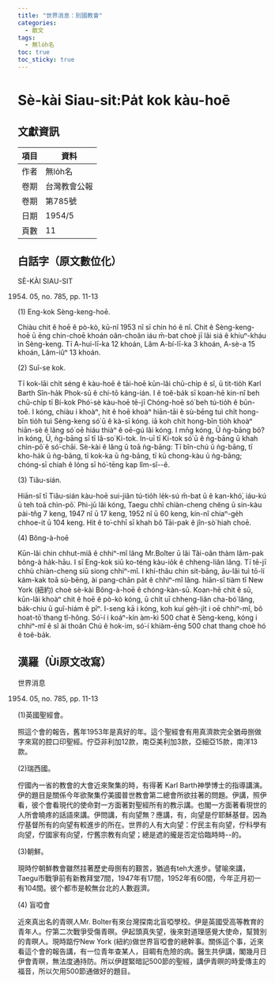 ```yaml
---
title: "世界消息：別國教會"
categories:
  - 散文
tags:
  - 無lo̍h名
toc: true
toc_sticky: true
---
```


# Sè-kài Siau-sit:Pa̍t kok kàu-hoē

## 文獻資訊

| 項目 | 資料 |
|---|---|
| 作者 | 無lo̍h名 |
| 卷期 | 台灣教會公報 |
| 卷期 | 第785號 |
| 日期 | 1954/5 |
| 頁數 | 11 |

## 白話字（原文數位化）

SÈ-KÀI SIAU-SIT

1954. 05, no. 785, pp. 11-13

(1) Eng-kok Sèng-keng-hoē.

Chiàu chit ê hoē ê pò-kò, kū-nî 1953 nî sī chin hó ê nî. Chit ê Sèng-keng-hoē ū ēng chin-choē khoán oân-choân iáu m̄-bat choè jī lâi siá ê khiuⁿ-kháu ìn Sèng-keng. Tī A-hui-lī-ka 12 khoán, Lâm A-bí-lī-ka 3 khoán, A-sè-a 15 khoán, Lâm-iûⁿ 13 khoán.

(2) Suī-se kok.

Tī kok-lāi chi̍t séng ê kàu-hoē ê tāi-hoē kūn-lâi chū-chi̍p ê sî, ū tit-tio̍h Karl Barth Sîn-ha̍k Phok-sū ê chí-tō káng-ián. I ê toê-ba̍k sī koan-hē kin-nî beh chū-chi̍p tī Bí-kok Phó͘-sè kàu-hoē tē-jī Chóng-hoē só͘ beh tú-tio̍h ê būn-toê. I kóng, chiàu i khoàⁿ, hit ê hoē khoàⁿ hiān-tāi ê sù-bēng tuì chi̍t hong-bīn tio̍h tuì Sèng-keng só͘ ū ê kà-sī kóng. iā koh chi̍t hong-bīn tio̍h khoàⁿ hiān-sè ê lâng só͘ oē hiáu thiàⁿ ê oē-gú lâi kóng. I mn̄g kóng, Ū ǹg-bāng bô? ìn kóng, Ū, ǹg-bāng sī tī Iâ-so͘ Ki-tok. In-uī tī Ki-tok só͘ ū ê ǹg-bāng ū khah chìn-pō͘ ê só͘-chāi. Sè-kài ê lâng ū toā ǹg-bāng: Tī bîn-chú ū ǹg-bāng, tī kho-ha̍k ū ǹg-bāng, tī kok-ka ū ǹg-bāng, tī kū chong-kàu ū ǹg-bāng; chóng-sī chiah ê lóng sī hó͘-tēng kap lîm-sî--ê.

(3) Tiâu-sián.

Hiān-sî tī Tiâu-sián kàu-hoē sui-jiân tú-tio̍h le̍k-sú m̄-bat ū ê kan-khó͘, iáu-kú ū teh toā chìn-pō͘. Phì-jū lâi kóng, Taegu chhī chiàn-cheng chêng ū sin-kàu pài-tn̂g 7 keng, 1947 nî ū 17 keng, 1952 nî ū 60 keng, kin-nî chiaⁿ-ge̍h chhoe-it ū 104 keng. Hit ê to͘-chhī sī khah bô Tāi-pak ê jîn-sò͘ hiah choē.

(4) Bông-à-hoē

Kūn-lâi chin chhut-miâ ê chhiⁿ-mî lâng Mr.Bo͘lter ū lâi Tâi-oân thàm lâm-pak bông-à ha̍k-hāu. I sī Eng-kok siū ko-téng kàu-io̍k ê chheng-liân lâng. Tī tē-jī chhù chiàn-cheng siū siong chhiⁿ-mî. I khí-thâu chin sit-bāng, āu-lâi tuì tō-lí kám-kak toā sù-bēng, ài pang-chān pa̍t ê chhiⁿ-mî lâng. hiān-sî tiàm tī New York (紐約) choè sè-kài Bông-à-hoē ê chóng-kàn-sū. Koan-hē chit ê sū, kūn-lâi khoàⁿ chit ê hoē ê pò-kò kóng, ū chi̍t uī chheng-liân cha-bó͘ lâng, ba̍k-chiu ū guî-hiám ê pīⁿ. I-seng kā i kóng, koh kuí ge̍h-ji̍t i oē chhiⁿ-mî, bô hoat-tō͘ thang tî-hông. Só͘-í i koáⁿ-kín àm-kì 500 chat ê Sèng-keng, kóng i chhiⁿ-mî ê sî ài thoân Chú ê hok-im, só͘-í khiàm-ēng 500 chat thang choè hó ê toê-ba̍k.

## 漢羅（Ùi原文改寫）

世界消息

1954. 05, no. 785, pp. 11-13

(1)英國聖經會。

照這个會的報告，舊年1953年是真好的年。這个聖經會有用真濟款完全猶毋捌做字來寫的腔口印聖經。佇亞非利加12款，南亞美利加3款，亞細亞15款，南洋13款。

(2)瑞西國。

佇國內一省的教會的大會近來聚集的時，有得著 Karl Barth神學博士的指導講演。伊的題目是關係今年欲聚集佇美國普世教會第二總會所欲拄著的問題。伊講，照伊看，彼个會看現代的使命對一方面著對聖經所有的教示講。也閣一方面著看現世的人所會曉疼的話語來講。伊問講，有向望無？應講，有，向望是佇耶穌基督。因為佇基督所有的向望有較進步的所在。世界的人有大向望：佇民主有向望，佇科學有向望，佇國家有向望，佇舊宗教有向望；總是遮的攏是否定佮臨時時--的。

(3)朝鮮。

現時佇朝鮮教會雖然拄著歷史毋捌有的艱苦，猶過有teh大進步。譬喻來講，Taegu市戰爭前有新教拜堂7間，1947年有17間，1952年有60間，今年正月初一有104間。彼个都市是較無台北的人數遐濟。

(4) 盲啞會

近來真出名的青暝人Mr. Bo͘lter有來台灣探南北盲啞學校。伊是英國受高等教育的青年人。佇第二次戰爭受傷青暝。伊起頭真失望，後來對道理感覺大使命，幫贊別的青暝人。現時踮佇New York (紐約)做世界盲啞會的總幹事。關係這个事，近來看這个會的報告講，有一位青年查某人，目睭有危險的病。醫生共伊講，閣幾月日伊會青暝，無法度通持防。所以伊趕緊暗記500節的聖經，講伊青暝的時愛傳主的福音，所以欠用500節通做好的題目。
